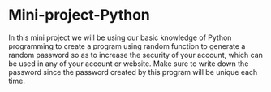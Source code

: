 # Mini-project-Python
In this mini  project we will be using our basic knowledge of Python programming to create a program using random function to generate a random password so as to increase the security of your account, which can be used in any of your account or website. Make sure to write down the password since the password created by this program will be unique each time.
